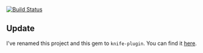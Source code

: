 [![Build Status](https://secure.travis-ci.org/bmarini/health_inspector.png)](http://travis-ci.org/bmarini/health_inspector)

## Update

I've renamed this project and this gem to `knife-plugin`. You can find it [here](http://github.com/bmarini/knife-inspect).